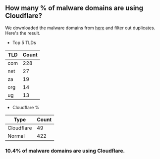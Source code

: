 ## How many % of malware domains are using Cloudflare?


We downloaded the malware domains from [here](https://urlhaus.abuse.ch) and filter out duplicates.
Here's the result.


[//]: # (start replacement)


- Top 5 TLDs

| TLD | Count |
| --- | --- |
| com | 228 |
| net | 27 |
| za | 19 |
| org | 14 |
| ug | 13 |


- Cloudflare %

| Type | Count |
| --- | --- |
| Cloudflare | 49 |
| Normal | 422 |


### 10.4% of malware domains are using Cloudflare.